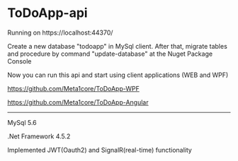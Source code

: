 # ToDoApp-api
Running on https://localhost:44370/

Create a new database "todoapp" in MySql client. After that, migrate tables and procedure by command "update-database" at the Nuget Package Console

Now you can run this api and start using client applications (WEB and WPF)

https://github.com/Meta1core/ToDoApp-WPF

https://github.com/Meta1core/ToDoApp-Angular

__________________________________________________________________________________________________________________________________________________________________________________
MySql 5.6

.Net Framework 4.5.2

Implemented JWT(Oauth2) and SignalR(real-time) functionality
